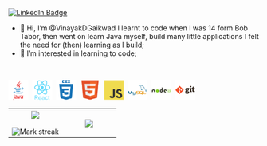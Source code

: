 <div id="badges" align="centre">
  <a href="https://www.linkedin.com/in/vinayakdgaikwad">
    <img src="https://img.shields.io/badge/LinkedIn-blue?style=for-the-badge&logo=linkedin&logoColor=white" alt="LinkedIn Badge"/>
  </a>
</div>

- 👋 Hi, I’m @VinayakDGaikwad I learnt to code when I was 14 form Bob Tabor, then went on learn Java myself, build many little applications I felt the need for (then) learning as I build;
- 👀 I’m interested in learning to code;

<br>

<!--- stats & Trophy (start) -->
<p align="center">
  <!--- stats (start) -->
<table align="center">
  
<tr border="none">
  
<td width="50%" align="center">
  <img  align="center"  src="https://github-readme-stats.vercel.app/api?username=VinayakDGaikwad&theme=light&show_icons=true&count_private=true" />
  <br></br>
  <img  title="" alt="Mark streak" src="https://nirzak-streak-stats.vercel.app/?user=vinayakdgaikwad" /> 

</td>

<td width="50%" align="center">
  <img  align="center"  src="https://github-readme-stats.anuraghazra1.vercel.app/api/top-langs/?username=VinayakDGaikwad&theme=light&hide_border=false&no-bg=true&no-frame=true&langs_count=10&layout=compact"/>
  </td>
</tr>

<tr>
  <div>
  <img src="https://github.com/devicons/devicon/blob/master/icons/java/java-original-wordmark.svg" title="Java" alt="Java" width="40" height="40"/>&nbsp;
  <img src="https://github.com/devicons/devicon/blob/master/icons/react/react-original-wordmark.svg" title="React" alt="React" width="40" height="40"/>&nbsp;
  <img src="https://github.com/devicons/devicon/blob/master/icons/css3/css3-plain-wordmark.svg"  title="CSS3" alt="CSS" width="40" height="40"/>&nbsp;
  <img src="https://github.com/devicons/devicon/blob/master/icons/html5/html5-original.svg" title="HTML5" alt="HTML" width="40" height="40"/>&nbsp;
  <img src="https://github.com/devicons/devicon/blob/master/icons/javascript/javascript-original.svg" title="JavaScript" alt="JavaScript" width="40" height="40"/>&nbsp;
  <img src="https://github.com/devicons/devicon/blob/master/icons/mysql/mysql-original-wordmark.svg" title="MySQL"  alt="MySQL" width="40" height="40"/>&nbsp;
  <img src="https://github.com/devicons/devicon/blob/master/icons/nodejs/nodejs-original-wordmark.svg" title="NodeJS" alt="NodeJS" width="40" height="40"/>&nbsp;
  <img src="https://github.com/devicons/devicon/blob/master/icons/git/git-original-wordmark.svg" title="Git" **alt="Git" width="40" height="40"/>
</div>
</tr>

</table>
